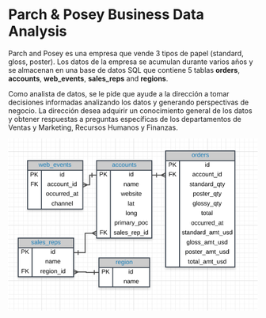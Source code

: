 
# Parch & Posey Business Data Analysis


Parch and Posey es una empresa que vende 3 tipos de papel (standard, gloss, poster). Los datos de la empresa se acumulan durante varios años y se almacenan en una base de datos SQL que contiene 5 tablas **orders**, **accounts**, **web_events**, **sales_reps** and **regions**.

Como analista de datos, se le pide que ayude a la dirección a tomar decisiones informadas analizando los datos y generando perspectivas de negocio. La dirección desea adquirir un conocimiento general de los datos y obtener respuestas a preguntas específicas de los departamentos de Ventas y Marketing, Recursos Humanos y Finanzas.



![EDR logo](https://github.com/angeldlucero/SQL-Code/blob/main/PostgreSQL/Parch_and_Posey_Company/Images/DER.png)

